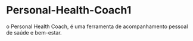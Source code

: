 # Personal-Health-Coach1
 o Personal Health Coach, é uma ferramenta de acompanhamento pessoal de saúde e bem-estar.
